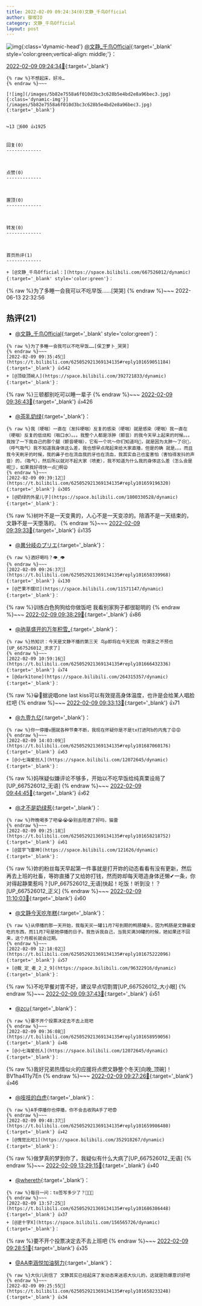 ```yaml
---
title: 2022-02-09 09:24:34(0)文静_千鸟Official
author: 御坂IO
category: 文静_千鸟Official
layout: post
---
```


![img](/images/ac7482ed1b9a7f203dc68c0c4a77c488a27b108a.jpg){:class='dynamic-head'}
[@文静_千鸟Official](https://space.bilibili.com/667526012/dynamic){:target='_blank' style='color:green;vertical-align: middle;'}：

[2022-02-09 09:24:34🔗](https://t.bilibili.com/625052921369134135){:target='_blank'}

~~~
{% raw %}不想起床，好冷…
{% endraw %}~~~

[![img](/images/5b82e7558a6f010d3bc3c628b5e4bd2e8a96bec3.jpg){:class='dynamic-img'}](/images/5b82e7558a6f010d3bc3c628b5e4bd2e8a96bec3.jpg){:target='_blank'}


↪️13 💬600 👍1925


回复(0)
-------------



点赞(0)
-------------



置顶(0)
-------------



转发(0)
-------------



首页热评(1)
-------------

+ [@文静_千鸟Official：](https://space.bilibili.com/667526012/dynamic){:target='_blank' style='color:green'}：
~~~
{% raw %}为了多睡一会我可以不吃早饭……[哭哭]
{% endraw %}~~~
2022-06-13 22:32:56


热评(21)
-------------

+ [@文静_千鸟Official](https://space.bilibili.com/667526012/dynamic){:target='_blank' style='color:green'}：
~~~
{% raw %}为了多睡一会我可以不吃早饭……[保卫萝卜_哭哭]
{% endraw %}~~~
[2022-02-09 09:35:45🔗](https://t.bilibili.com/625052921369134135#reply101659051184){:target='_blank'} 👍542
+ [@顶级顶碗人](https://space.bilibili.com/392721833/dynamic){:target='_blank'}：
~~~
{% raw %}三顿都别吃可以睡一辈子
{% endraw %}~~~
[2022-02-09 09:36:43🔗](https://t.bilibili.com/625052921369134135#reply101659133904){:target='_blank'} 👍426
+ [@茶乳奶绿](https://space.bilibili.com/112833122/dynamic){:target='_blank'}：
~~~
{% raw %}我（哽咽）一直在（发抖哽咽）反复的感染（哽咽）就是感染（哽咽）我一直在（哽咽）反复的低烧和（咽口水）。。。我整个人都是浮肿（颤音）的我今天早上起来的时候。。。我按了一下我自己的那个腿（颤音哽咽），它有一个坑～你们知道吗🤕，就是因为太肿～了😢🤧，（呼气吸气）我不知道我身体这么差，我也想早点爬起来给大家直播，但是的确 就是。。。而且我今天刷牙的时候，我的鼻子也在流血我的牙也在流血，我其实自己也蛮害怕（害怕得发抖的声音）的，（吸气），然后所以就对不起大家（喷麦），我不知道为什么我的身体这么差（怎么会是呢🤔），如果我好得快一点🤧啊😫
{% endraw %}~~~
[2022-02-09 09:39:12🔗](https://t.bilibili.com/625052921369134135#reply101659196320){:target='_blank'} 👍305
+ [@奶绿的外星儿子](https://space.bilibili.com/1800330528/dynamic){:target='_blank'}：
~~~
{% raw %}树叶不是一天变黄的，人心不是一天变凉的。陪酒不是一天结束的，文静不是一天堕落的。
{% endraw %}~~~
[2022-02-09 09:39:33🔗](https://t.bilibili.com/625052921369134135#reply101659364208){:target='_blank'} 👍135
+ [@異分岐のプリエ](https://space.bilibili.com/1056997306/dynamic){:target='_blank'}：
~~~
{% raw %}酒好喝吗？👁️_👁️
{% endraw %}~~~
[2022-02-09 09:26:37🔗](https://t.bilibili.com/625052921369134135#reply101658339968){:target='_blank'} 👍130
+ [@芒果不摆烂](https://space.bilibili.com/11571147/dynamic){:target='_blank'}：
~~~
{% raw %}训练白色狗狗给你做饭吧 我看别家狗子都很聪明的
{% endraw %}~~~
[2022-02-09 09:38:29🔗](https://t.bilibili.com/625052921369134135#reply101659178128){:target='_blank'} 👍86
+ [@驹草盛开的万年积雪_](https://space.bilibili.com/18194898/dynamic){:target='_blank'}：
~~~
{% raw %}热知识：今天是文静不播的第三天 鸟p即将在今天犯病 勿谓言之不预也[UP_667526012_求求了]
{% endraw %}~~~
[2022-02-09 10:59:16🔗](https://t.bilibili.com/625052921369134135#reply101666432336){:target='_blank'} 👍74
+ [@dark1tone](https://space.bilibili.com/264315357/dynamic){:target='_blank'}：
~~~
{% raw %}😀📢据说唱one last kiss可以有效提高身体温度，也许是会给某人唱脸红吧
{% endraw %}~~~
[2022-02-09 09:33:13🔗](https://t.bilibili.com/625052921369134135#reply101658886752){:target='_blank'} 👍71
+ [@九壹九亿](https://space.bilibili.com/29755625/dynamic){:target='_blank'}：
~~~
{% raw %}你一停播v圈就各种节奏不断，我现在怀疑你是不是tx打进阿b的内鬼了😡😡
{% endraw %}~~~
[2022-02-09 14:03:09🔗](https://t.bilibili.com/625052921369134135#reply101687060176){:target='_blank'} 👍63
+ [@小七海爱创人](https://space.bilibili.com/12072645/dynamic){:target='_blank'}：
~~~
{% raw %}妈咪疑似嫌评论不够多，开始以不吃早饭给纯真栗设局了[UP_667526012_无语]
{% endraw %}~~~
[2022-02-09 09:44:45🔗](https://t.bilibili.com/625052921369134135#reply101659654592){:target='_blank'} 👍62
+ [@才不是奶绿惹](https://space.bilibili.com/335694738/dynamic){:target='_blank'}：
~~~
{% raw %}昨晚喝多了吧😭😭😭别去陪酒了好吗，猫雷
{% endraw %}~~~
[2022-02-09 09:25:18🔗](https://t.bilibili.com/625052921369134135#reply101658218752){:target='_blank'} 👍61
+ [@蓝宇飞雷神](https://space.bilibili.com/121626/dynamic){:target='_blank'}：
~~~
{% raw %}妳的粉丝每天早起第一件事就是打开妳的动态看看有没有更新，然后再去上班的社畜，等妳直播了又给妳打钱，然而妳却每天嗯造身体还懒✔一条，你对得起静栗惹吗？[UP_667526012_无语]快起！吃饭！听到没！？[UP_667526012_正义]
{% endraw %}~~~
[2022-02-09 11:10:03🔗](https://t.bilibili.com/625052921369134135#reply101667472320){:target='_blank'} 👍60
+ [@文静今天吃年糕](https://space.bilibili.com/55524776/dynamic){:target='_blank'}：
~~~
{% raw %}从停播的那一天开始，我每天买一罐11月7号到期的鸭肠罐头，因为鸭肠是文静最爱吃的东西，而11月7号是她停播的日子。我告诉我自己，当我买满30罐的时候，她如果还不回来，这个月舰长就会过期。
{% endraw %}~~~
[2022-02-09 12:18:02🔗](https://t.bilibili.com/625052921369134135#reply101675222096){:target='_blank'} 👍57
+ [@裁_定_者_2_2_9](https://space.bilibili.com/96322916/dynamic){:target='_blank'}：
~~~
{% raw %}不吃早餐对胃不好，建议早点切割胃[UP_667526012_大小眼]
{% endraw %}~~~
[2022-02-09 09:37:43🔗](https://t.bilibili.com/625052921369134135#reply101659101152){:target='_blank'} 👍51
+ [@zcu](https://space.bilibili.com/434371929/dynamic){:target='_blank'}：
~~~
{% raw %}要不开个投票决定去不去上班吧
{% endraw %}~~~
[2022-02-09 09:36:08🔗](https://t.bilibili.com/625052921369134135#reply101658959056){:target='_blank'} 👍46
+ [@小七海爱创人](https://space.bilibili.com/12072645/dynamic){:target='_blank'}：
~~~
{% raw %}我好兄弟热情似火的应援将点燃文静整个冬天[向晚_顶碗]！BV1ha411y7En
{% endraw %}~~~
[2022-02-09 09:27:26🔗](https://t.bilibili.com/625052921369134135#reply101658501104){:target='_blank'} 👍46
+ [@吱吱的白虎](https://space.bilibili.com/102809473/dynamic){:target='_blank'}：
~~~
{% raw %}A手停播你也停播，你不会去收购A手了吧😨
{% endraw %}~~~
[2022-02-09 09:48:37🔗](https://t.bilibili.com/625052921369134135#reply101659986480){:target='_blank'} 👍42
+ [@愧觉比坨1](https://space.bilibili.com/352918267/dynamic){:target='_blank'}：
~~~
{% raw %}做梦真的梦到你了，我疑似有什么大病了[UP_667526012_无语]
{% endraw %}~~~
[2022-02-09 13:29:15🔗](https://t.bilibili.com/625052921369134135#reply101683411184){:target='_blank'} 👍40
+ [@whereth](https://space.bilibili.com/95136097/dynamic){:target='_blank'}：
~~~
{% raw %}每日一问：to签写多少了？🤔🤔🤔
{% endraw %}~~~
[2022-02-09 13:57:25🔗](https://t.bilibili.com/625052921369134135#reply101686386448){:target='_blank'} 👍37
+ [@逆十字X](https://space.bilibili.com/156565726/dynamic){:target='_blank'}：
~~~
{% raw %}要不开个投票决定去不去上班吧
{% endraw %}~~~
[2022-02-09 09:28:51🔗](https://t.bilibili.com/625052921369134135#reply101658396704){:target='_blank'} 👍35
+ [@AA李涵悦加油努力](https://space.bilibili.com/75287/dynamic){:target='_blank'}：
~~~
{% raw %}大伙儿别信了 文静其实已经起床了发动态来迷惑大伙儿的，这就是防爆意识好吧
{% endraw %}~~~
[2022-02-09 09:25:55🔗](https://t.bilibili.com/625052921369134135#reply101658233248){:target='_blank'} 👍34


